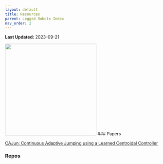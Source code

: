 ```yaml
---
layout: default
title: Resources
parent: Legged Robots Index
nav_order: 2
---
```

**Last Updated:** 2023-09-21


<img src="../../assets/imgs/a1_image.png" width="300" height="300">
### Papers 

[CAJun: Continuous Adaptive Jumping using a Learned Centroidal Controller](https://arxiv.org/abs/2306.09557)

### Repos
